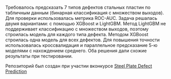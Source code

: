Требовалось предсказать 7 типов дефектов стальных пластин по табличным данным (бинарная классификация с множеством выходов). 
Для проверки использовалась метрика ROC-AUC. Задача решалась двумя вариантами: с помощью XGBoost и LightGBM. 
Метод LightGBM не поддерживает классификацию с множеством выходов, поэтому строилась модель для каждого типа дефекта. Методом XGBoost строилась одна модель для всех дефектов. 
Для повышения точности использовалась кроссвалидация и параллельное предсказание 5-ю моделями с нахождением среднего. Оба решения дали схожие результаты при тестировании.

Репозиторий был создан при участии вконкурсе [Steel Plate Defect Prediction](https://www.kaggle.com/competitions/playground-series-s4e2)
